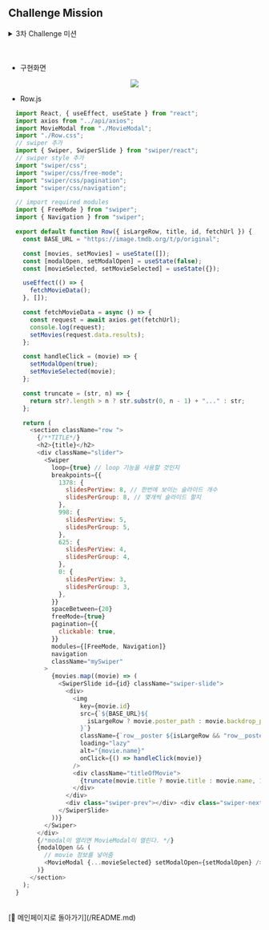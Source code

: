 ## Challenge Mission

>  
  <details>
    <summary>3차 Challenge 미션</summary>
  <div markdown="1">
   <img src="https://user-images.githubusercontent.com/82005305/163398131-c1c86b9d-a3b5-45a1-8ddf-22e450466f69.png"></img>
   <img src="https://user-images.githubusercontent.com/82005305/163398374-4d53db97-c5a4-49bc-b691-4928db7de207.gif"></img>    
   
   ```    
   💡 해당 기능을 `swiper` 라는 모듈을 사용해 영화 목록을 밀어서 목록을 바꿔주는 기능을 구현합니다.
    
    Swiper 모듈 사이트 : [https://swiperjs.com/get-started](https://swiperjs.com/get-started)
   ```
   2. GitHub Pages 를 이용해서 리액트 애플리케이션 배포하기
   ```    
   ✌🏻 참조 사이트: [https://pages.github.com/](https://pages.github.com/)
   ```
  </div>
  </details>
  
<br/>
<br/>

- 구현화면
<p align="center">
<img src="https://user-images.githubusercontent.com/82005305/159458861-e006a9f1-d07b-45e2-9247-5de7d72eafd7.gif"></img>
</p> 

- Row.js
```js
  import React, { useEffect, useState } from "react";
  import axios from "../api/axios";
  import MovieModal from "./MovieModal";
  import "./Row.css";
  // swiper 추가
  import { Swiper, SwiperSlide } from "swiper/react";
  // swiper style 추가
  import "swiper/css";
  import "swiper/css/free-mode";
  import "swiper/css/pagination";
  import "swiper/css/navigation";

  // import required modules
  import { FreeMode } from "swiper";
  import { Navigation } from "swiper";

  export default function Row({ isLargeRow, title, id, fetchUrl }) {
    const BASE_URL = "https://image.tmdb.org/t/p/original";

    const [movies, setMovies] = useState([]);
    const [modalOpen, setModalOpen] = useState(false);
    const [movieSelected, setMovieSelected] = useState({});

    useEffect(() => {
      fetchMovieData();
    }, []);

    const fetchMovieData = async () => {
      const request = await axios.get(fetchUrl);
      console.log(request);
      setMovies(request.data.results);
    };

    const handleClick = (movie) => {
      setModalOpen(true);
      setMovieSelected(movie);
    };

    const truncate = (str, n) => {
      return str?.length > n ? str.substr(0, n - 1) + "..." : str;
    };

    return (
      <section className="row ">
        {/**TITLE*/}
        <h2>{title}</h2>
        <div className="slider">
          <Swiper
            loop={true} // loop 기능을 사용할 것인지
            breakpoints={{
              1378: {
                slidesPerView: 8, // 한번에 보이는 슬라이드 개수
                slidesPerGroup: 8, // 몇개씩 슬라이드 할지
              },
              998: {
                slidesPerView: 5,
                slidesPerGroup: 5,
              },
              625: {
                slidesPerView: 4,
                slidesPerGroup: 4,
              },
              0: {
                slidesPerView: 3,
                slidesPerGroup: 3,
              },
            }}
            spaceBetween={20}
            freeMode={true}
            pagination={{
              clickable: true,
            }}
            modules={[FreeMode, Navigation]}
            navigation
            className="mySwiper"
          >
            {movies.map((movie) => (
              <SwiperSlide id={id} className="swiper-slide">
                <div>
                  <img
                    key={movie.id}
                    src={`${BASE_URL}${
                      isLargeRow ? movie.poster_path : movie.backdrop_path
                    }`}
                    className={`row__poster ${isLargeRow && "row__posterLarge"}`}
                    loading="lazy"
                    alt="{movie.name}"
                    onClick={() => handleClick(movie)}
                  />
                  <div className="titleOfMovie">
                    {truncate(movie.title ? movie.title : movie.name, 14)}
                  </div>
                </div>
                <div class="swiper-prev"></div> <div class="swiper-next"></div>
              </SwiperSlide>
            ))}
          </Swiper>
        </div>
        {/*modal이 열리면 MovieModal이 열린다. */}
        {modalOpen && (
          // movie 정보를 넣어줌
          <MovieModal {...movieSelected} setModalOpen={setModalOpen} />
        )}
      </section>
    );
  }
```

<br/>
[📑 메인페이지로 돌아가기](/README.md)
